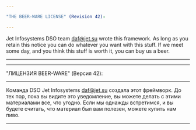 ```yaml
---

"THE BEER-WARE LICENSE" (Revision 42):

---
```


Jet Infosystems DSO team <daf@jet.su> wrote this framework. As long as you retain this notice you can do whatever you want with this stuff. If we meet some day, and you think this stuff is worth it, you can buy us a beer.

---

---

"ЛИЦЕНЗИЯ BEER-WARE" (Версия 42):

---

Команда DSO Jet Infosystems <daf@jet.su> создала этот фреймворк. До тех пор, пока вы видите это уведомление, вы можете делать с этими материалами все, что угодно. Если мы однажды встретимся, и вы будете считать, что материал был вам полезен, можете купить нам пиво.

---